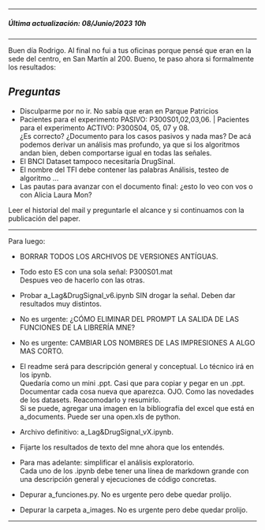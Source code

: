 ----------------------------------------- 
##### *Última actualización: 08/Junio/2023 10h*  
----------------------------------------- 

Buen día Rodrigo. 
Al final no fui a tus oficinas porque pensé que eran en la sede del centro, en San Martín al 200.
Bueno, te paso ahora si formalmente los resultados:



## *Preguntas* 
- Disculparme por no ir. No sabía que eran en Parque Patricios  
- Pacientes para el experimento PASIVO: P300S01,02,03,06. | Pacientes para el experimento ACTIVO: P300S04, 05, 07 y 08.  
¿Es correcto? ¿Documento para los casos pasivos y nada mas?
De acá podemos derivar un análisis mas profundo, ya que si los algoritmos andan bien, deben comportarse igual en todas las señales.
- El BNCI Dataset tampoco necesitaría DrugSinal.
- El nombre del TFI debe contener las palabras Análisis, testeo de algoritmo ...  
- Las pautas para avanzar con el documento final: ¿esto lo veo con vos o con Alicia Laura Mon?  

Leer el historial del mail y preguntarle el alcance y si continuamos con la publicación del paper.
    

---------------------------  
Para luego:  
- BORRAR TODOS LOS ARCHIVOS DE VERSIONES ANTÍGUAS.  
- Todo esto ES con una sola señal: P300S01.mat  
Despues veo de hacerlo con las otras.  
- Probar a_Lag&DrugSignal_v6.ipynb SIN drogar la señal. Deben dar resultados muy distintos. 
- No es urgente: ¿CÓMO ELIMINAR DEL PROMPT LA SALIDA DE LAS FUNCIONES DE LA LIBRERÍA MNE?  
- No es urgente: CAMBIAR LOS NOMBRES DE LAS IMPRESIONES A ALGO MAS CORTO.
- El readme será para descripción general y conceptual.  Lo técnico irá en los ipynb.  
Quedaría como un mini .ppt. Casi que para copiar y pegar en un .ppt.
Documentar cada cosa nueva que aparezca. OJO. Como las novedades de los datasets.
Reacomodarlo y resumirlo.  
Si se puede, agregar una imagen en la bibliografía del excel que está en a_documents. Puede ser una open.xls de python.
  
- Archivo definitivo: a_Lag&DrugSignal_vX.ipynb.  
- Fijarte los resultados de texto del mne ahora que los entendés.  
- Para mas adelante: simplificar el análisis exploratorio.  
Cada uno de los .ipynb debe tener una línea de markdown grande con una descripción general y ejecuciones de código concretas.  
- Depurar a_funciones.py. No es urgente pero debe quedar prolijo.  
- Depurar la carpeta a_images. No es urgente pero debe quedar prolijo.  
---------------------------  
